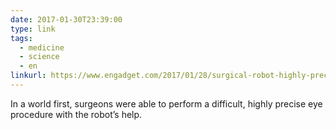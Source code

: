 ```yaml
---
date: 2017-01-30T23:39:00
type: link
tags:
  - medicine
  - science
  - en
linkurl: https://www.engadget.com/2017/01/28/surgical-robot-highly-precise-eye-surgery/
---
```

In a world first, surgeons were able to perform a difficult, highly precise eye procedure with the robot’s help.

